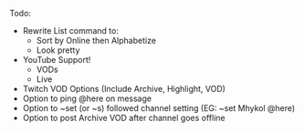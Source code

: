 Todo:
- Rewrite List command to:
    - Sort by Online then Alphabetize
    - Look pretty
- YouTube Support!
    - VODs
    - Live
- Twitch VOD Options (Include Archive, Highlight, VOD)
- Option to ping @here on message
- Option to ~set (or ~s) followed channel setting (EG: ~set Mhykol @here)
- Option to post Archive VOD after channel goes offline